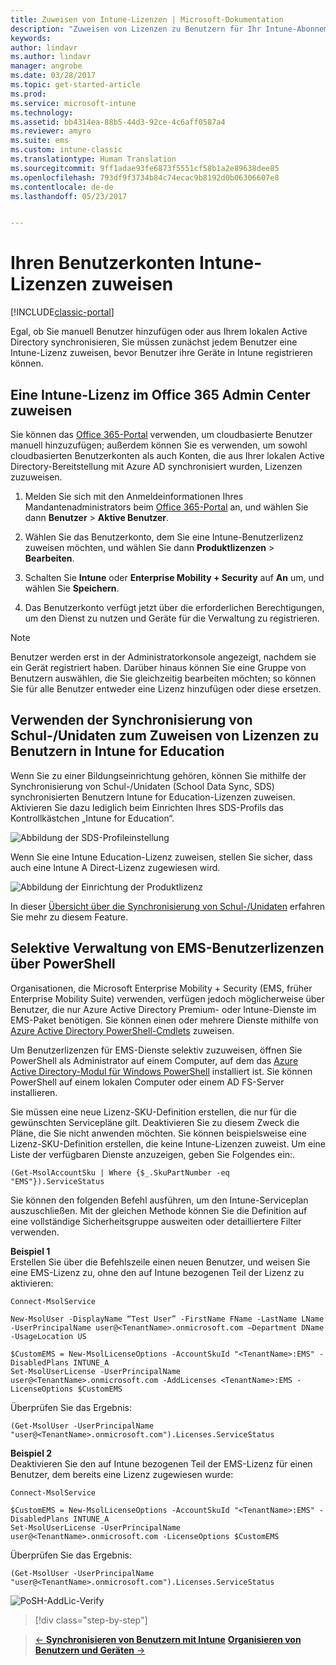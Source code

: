 ```yaml
---
title: Zuweisen von Intune-Lizenzen | Microsoft-Dokumentation
description: "Zuweisen von Lizenzen zu Benutzern für Ihr Intune-Abonnement"
keywords: 
author: lindavr
ms.author: lindavr
manager: angrobe
ms.date: 03/28/2017
ms.topic: get-started-article
ms.prod: 
ms.service: microsoft-intune
ms.technology: 
ms.assetid: bb4314ea-88b5-44d3-92ce-4c6aff0587a4
ms.reviewer: amyro
ms.suite: ems
ms.custom: intune-classic
ms.translationtype: Human Translation
ms.sourcegitcommit: 9ff1adae93fe6873f5551cf58b1a2e89638dee85
ms.openlocfilehash: 793df9f3734b84c74ecac9b8192d0b06306607e8
ms.contentlocale: de-de
ms.lasthandoff: 05/23/2017


---
```


# <a name="assign-intune-licenses-to-your-user-accounts"></a>Ihren Benutzerkonten Intune-Lizenzen zuweisen

[!INCLUDE[classic-portal](../includes/classic-portal.md)]

Egal, ob Sie manuell Benutzer hinzufügen oder aus Ihrem lokalen Active Directory synchronisieren, Sie müssen zunächst jedem Benutzer eine Intune-Lizenz zuweisen, bevor Benutzer ihre Geräte in Intune registrieren können.

## <a name="assign-an-intune-license-in-the-office-365-admin-center"></a>Eine Intune-Lizenz im Office 365 Admin Center zuweisen

Sie können das [Office 365-Portal](http://go.microsoft.com/fwlink/p/?LinkId=698854) verwenden, um cloudbasierte Benutzer manuell hinzuzufügen; außerdem können Sie es verwenden, um sowohl cloudbasierten Benutzerkonten als auch Konten, die aus Ihrer lokalen Active Directory-Bereitstellung mit Azure AD synchronisiert wurden, Lizenzen zuzuweisen.

1.  Melden Sie sich mit den Anmeldeinformationen Ihres Mandantenadministrators beim [Office 365-Portal](http://go.microsoft.com/fwlink/p/?LinkId=698854) an, und wählen Sie dann **Benutzer** > **Aktive Benutzer**.

2.  Wählen Sie das Benutzerkonto, dem Sie eine Intune-Benutzerlizenz zuweisen möchten, und wählen Sie dann **Produktlizenzen** > **Bearbeiten**.

3.  Schalten Sie **Intune** oder **Enterprise Mobility + Security** auf **An** um, und wählen Sie **Speichern**.

4. Das Benutzerkonto verfügt jetzt über die erforderlichen Berechtigungen, um den Dienst zu nutzen und Geräte für die Verwaltung zu registrieren.

> [!NOTE]
> Benutzer werden erst in der Administratorkonsole angezeigt, nachdem sie ein Gerät registriert haben. Darüber hinaus können Sie eine Gruppe von Benutzern auswählen, die Sie gleichzeitig bearbeiten möchten; so können Sie für alle Benutzer entweder eine Lizenz hinzufügen oder diese ersetzen.

## <a name="use-school-data-sync-to-assign-licenses-to-users-in-intune-for-education"></a>Verwenden der Synchronisierung von Schul-/Unidaten zum Zuweisen von Lizenzen zu Benutzern in Intune for Education
Wenn Sie zu einer Bildungseinrichtung gehören, können Sie mithilfe der Synchronisierung von Schul-/Unidaten (School Data Sync, SDS) synchronisierten Benutzern Intune for Education-Lizenzen zuweisen. Aktivieren Sie dazu lediglich beim Einrichten Ihres SDS-Profils das Kontrollkästchen „Intune for Education“.  

![Abbildung der SDS-Profileinstellung](./media/i4e-sds-profile-setup-setting.png)

Wenn Sie eine Intune Education-Lizenz zuweisen, stellen Sie sicher, dass auch eine Intune A Direct-Lizenz zugewiesen wird.

![Abbildung der Einrichtung der Produktlizenz](./media/i4e-set-licenses.png)

In dieser [Übersicht über die Synchronisierung von Schul-/Unidaten](https://support.office.com/en-us/article/Overview-of-School-Data-Sync-and-Classroom-f3d1147b-4ade-4905-8518-508e729f2e91?ui=en-US&rs=en-US&ad=US) erfahren Sie mehr zu diesem Feature.

## <a name="use-powershell-to-selectively-manage-ems-user-licenses"></a>Selektive Verwaltung von EMS-Benutzerlizenzen über PowerShell
Organisationen, die Microsoft Enterprise Mobility + Security (EMS, früher Enterprise Mobility Suite) verwenden, verfügen jedoch möglicherweise über Benutzer, die nur Azure Active Directory Premium- oder Intune-Dienste im EMS-Paket benötigen. Sie können einen oder mehrere Dienste mithilfe von [Azure Active Directory PowerShell-Cmdlets](https://msdn.microsoft.com/library/jj151815.aspx) zuweisen.

Um Benutzerlizenzen für EMS-Dienste selektiv zuzuweisen, öffnen Sie PowerShell als Administrator auf einem Computer, auf dem das [Azure Active Directory-Modul für Windows PowerShell](https://msdn.microsoft.com/library/jj151815.aspx#bkmk_installmodule) installiert ist. Sie können PowerShell auf einem lokalen Computer oder einem AD FS-Server installieren.

Sie müssen eine neue Lizenz-SKU-Definition erstellen, die nur für die gewünschten Servicepläne gilt. Deaktivieren Sie zu diesem Zweck die Pläne, die Sie nicht anwenden möchten. Sie können beispielsweise eine Lizenz-SKU-Definition erstellen, die keine Intune-Lizenzen zuweist. Um eine Liste der verfügbaren Dienste anzuzeigen, geben Sie Folgendes ein:.

    (Get-MsolAccountSku | Where {$_.SkuPartNumber -eq "EMS"}).ServiceStatus

Sie können den folgenden Befehl ausführen, um den Intune-Serviceplan auszuschließen. Mit der gleichen Methode können Sie die Definition auf eine vollständige Sicherheitsgruppe ausweiten oder detailliertere Filter verwenden.

**Beispiel 1**<br>
Erstellen Sie über die Befehlszeile einen neuen Benutzer, und weisen Sie eine EMS-Lizenz zu, ohne den auf Intune bezogenen Teil der Lizenz zu aktivieren:

    Connect-MsolService

    New-MsolUser -DisplayName “Test User” -FirstName FName -LastName LName -UserPrincipalName user@<TenantName>.onmicrosoft.com –Department DName -UsageLocation US

    $CustomEMS = New-MsolLicenseOptions -AccountSkuId "<TenantName>:EMS" -DisabledPlans INTUNE_A
    Set-MsolUserLicense -UserPrincipalName user@<TenantName>.onmicrosoft.com -AddLicenses <TenantName>:EMS -LicenseOptions $CustomEMS


Überprüfen Sie das Ergebnis:

    (Get-MsolUser -UserPrincipalName "user@<TenantName>.onmicrosoft.com").Licenses.ServiceStatus

**Beispiel 2**<br>
Deaktivieren Sie den auf Intune bezogenen Teil der EMS-Lizenz für einen Benutzer, dem bereits eine Lizenz zugewiesen wurde:

    Connect-MsolService

    $CustomEMS = New-MsolLicenseOptions -AccountSkuId "<TenantName>:EMS" -DisabledPlans INTUNE_A
    Set-MsolUserLicense -UserPrincipalName user@<TenantName>.onmicrosoft.com -LicenseOptions $CustomEMS

Überprüfen Sie das Ergebnis:

    (Get-MsolUser -UserPrincipalName "user@<TenantName>.onmicrosoft.com").Licenses.ServiceStatus

![PoSH-AddLic-Verify](./media/posh-addlic-verify.png)

>[!div class="step-by-step"]

>[&larr; **Synchronisieren von Benutzern mit Intune**](.\start-with-a-paid-subscription-to-microsoft-intune-step-2.md)     [**Organisieren von Benutzern und Geräten** &rarr;](.\start-with-a-paid-subscription-to-microsoft-intune-step-5.md)  


